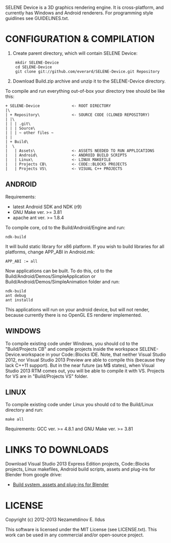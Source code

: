 SELENE Device is a 3D graphics rendering engine. It is cross-platform, and currently has Windows and Android renderers. For programming style guidlines see GUIDELINES.txt.

CONFIGURATION & COMPILATION
===========================

1. Create parent directory, which will contain SELENE Device:

        mkdir SELENE-Device
        cd SELENE-Device
        git clone git://github.com/everard/SELENE-Device.git Repository

2. Download Build.zip archive and unzip it to the SELENE-Device directory.

To compile and run everything out-of-box your directory tree should be like this:

    + SELENE-Device              <- ROOT DIRECTORY
    |\
    | + Repository\              <- SOURCE CODE (CLONED REPOSITORY)
    | |\
    | | | .git\
    | | | Source\
    | | | ~ other files ~
    | |
    | + Build\
    |  \
    |   | Assets\                <- ASSETS NEEDED TO RUN APPLICATIONS
    |   | Android\               <- ANDROID BUILD SCRIPTS
    |   | Linux\                 <- LINUX MAKEFILE
    |   | Projects CB\           <- CODE::BLOCKS PROJECTS
    |   | Projects VS\           <- VISUAL C++ PROJECTS

ANDROID
-------
Requirements:
* latest Android SDK and NDK (r9)
* GNU Make ver. >= 3.81
* apache ant ver. >= 1.8.4

To compile core, cd to the Build/Android/Engine and run:

    ndk-build

It will build static library for x86 platform. If you wish to build libraries for all platforms, change APP_ABI in Android.mk:

    APP_ABI := all

Now applications can be built. To do this, cd to the Build/Android/Demos/SimpleApplication or Build/Android/Demos/SimpleAnimation folder and run:

    ndk-build
    ant debug
    ant installd

This applications will run on your android device, but will not render, because currently there is no OpenGL ES renderer implemented.

WINDOWS
-------

To compile existing code under Windows, you should cd to the "Build/Projects CB" and compile projects inside the workspace SELENE-Device.workspace in your Code::Blocks IDE.
Note, that neither Visual Studio 2012, nor Visual Studio 2013 Preview are able to compile this (because they lack C++11 support). But in the near future (as M$ states),
when Visual Studio 2013 RTM comes out, you will be able to compile it with VS. Projects for VS are in "Build/Projects VS" folder.

LINUX
-----

To compile existing code under Linux you should cd to the Build/Linux directory and run:

    make all

Requirements: GCC ver. >= 4.8.1 and GNU Make ver. >= 3.81

LINKS TO DOWNLOADS
==================
Download Visual Studio 2013 Express Edition projects, Code::Blocks projects, Linux makefiles, Android build scripts, assets and plug-ins for Blender from google drive:
* [Build system, assets and plug-ins for Blender](https://drive.google.com/folderview?id=0Byy41LxMuTKUY0Y2aDNzOVZlTnM&usp=sharing)

LICENSE
=======
Copyright (c) 2012-2013 Nezametdinov E. Ildus

This software is licensed under the MIT License (see LICENSE.txt). This work can be used in any commercial and/or open-source project.
